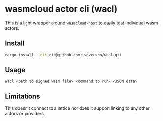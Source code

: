 # wasmcloud actor cli (wacl)

This is a light wrapper around `wasmcloud-host` to easily test individual wasm actors.

## Install

```bash
cargo install --git git@github.com:jsoverson/wacl.git
```

## Usage

```
wacl <path to signed wasm file> <command to run> <JSON data>
```

## Limitations

This doesn't connect to a lattice nor does it support linking to any other actors or providers.
